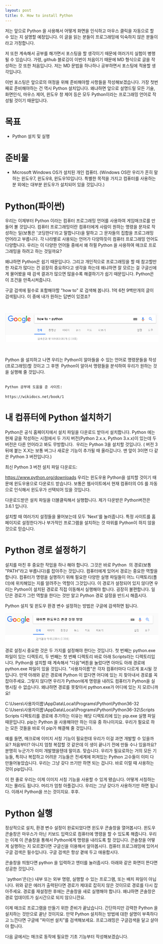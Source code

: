 ```yaml
---
layout: post
title: 0. How to install Python
---
```


저는 앞으로 Python 을 사용해서 어떻게 화면을 인식하고 마우스 클릭을 자동으로 할 수 있는 지 설명할 예정입니다. 
이 글을 읽는 분들이 프로그래밍에 익숙하지 않은 분들이라고 가정합니다.

저 또한 계속해서 공부를 해가면서 포스팅을 할 생각이기 때문에 여러가지 실험이 병행될 수 있습니다. 가령, github 블로깅이 이번이 처음이기 때문에 MD 형식으로 글을 작성하는 것 또한 처음입니다. 저는 MD 문법을 하나하나 공부하면서 포스팅에 적용할 생각입니다.

이번 포스팅은 앞으로의 여정을 위해 준비해야할 사항들을 작성해보겠습니다. 가장 첫번째로 준비해야하는 건 역시 Python 설치입니다. 왜냐하면 앞으로 설명드릴 모든 기술, 화면인식, 마우스 제어, 윈도우 창 제어 등은 모두 Python이라는 프로그래밍 언어로 작성될 것이기 때문입니다.

목표
=

* Python 설치 및 실행

준비물
=

* Microsoft Windows OS가 설치된 개인 컴퓨터. (Windows OS란 우리가 흔히 말하는 윈도우7, 윈도우8, 윈도우10입니다. 특별한 목적을 가지고 컴퓨터를 사용하는 분 외에는 대부분 윈도우가 설치되어 있을 것입니다.)

Python(파이썬)
=

우리는 이제부터 Python 이라는 컴퓨터 프로그래밍 언어를 사용하여 게임매크로를 만들어 볼 것입니다. 컴퓨터 프로그래밍이란 컴퓨터에게 사람이 원하는 명령을 문자로 작성하는 일(보통은 '코딩한다'라고 말합니다)을 말하고 그 문자들의 집합을 프로그래밍 언어라고 부릅니다. 각 나라별로 사용되는 언어가 다양하듯이 컴퓨터 프로그래밍 언어도 다양합니다. 우리는 이 다양한 언어들 중에서 왜 하필 Python 을 사용하여 매크로 프로그래밍을 하려고 하는 것일까요?

왜냐하면 Python은 쉽기 때문입니다. 그리고 개인적으로 프로그래밍을 할 때 참고할만한 자료가 많다는 건 굉장히 중요하다고 생각을 하는데 왜냐하면 잘 모르는 걸 구글신에게 물어봤을 때 검색 결과가 많으면 많을수록 해결하기가 쉽기 때문입니다. Python은 이 조건을 만족시켜줍니다.

구글 검색에 필수로 포함해야할 "how to" 로 검색해 봅니다. 1억 6천 9백만개의 글이 검색됩니다. 이 중에 내가 원하는 답변이 있겠죠?

<br />

![Alt text](/images/python_0.png)

<br />

Python 을 설치하고 나면 우리는 Python이 알아들을 수 있는 언어로 명령문들을 작성(프로그래밍)할 것이고 그 후엔  Python이 알아서 명령들을 분석하여 우리가 원하는 것을 실행해 줄 것입니다.

<pre><code>
Python 공부에 도움을 준 사이트:

https://wikidocs.net/book/1
</code></pre>

내 컴퓨터에 Python 설치하기
=

Python은 공식 홈페이지에서 설치 파일을 다운로드 받아서 설치합니다. Python 에는 현재 글을 작성하는 시점에서 두 가지 버전(Python 2.x.x, Python 3.x.x)이 있는데 두 버전은 다른 언어라고 봐도 무방합니다.  우리는 Python 3을 설치할 것입니다. ( 버전 3뒤에 붙는 X.X는 보통 버그나 새로운 기능이 추가될 때 올라갑니다. 맨 앞이 3이면 다 같은 Python 3 버전입니다.)

최신 Python 3 버전 설치 파일 다운로드:

https://www.python.org/downloads
우리는 윈도우용 Python을 설치할 것이기 때문에 윈도우용으로 다운로드 받습니다. 보통은 웹사이트에서 현재 컴퓨터의 OS 를 자동으로 인식해서 윈도우가 선택되어 있을 것입니다.

다운로드받은 설치 파일을 더블클릭해서 실행합니다. 제가 다운받은 Python버전은 3.6.1 입니다.


설치할 때 여러가지 설정들을 물어보는데 모두 'Next'를 눌러줍니다. 특정 사이트를 홈페이지로 설정한다거나 부가적인 프로그램을 설치하는 것 따위를 Python이 하지 않을 것으로 믿습니다.

Python 경로 설정하기
=

설치를 마친 후 중요한 작업을 하나 해야 합니다. 그것은 바로 Python  의 경로(보통 "PATH"라고 부릅니다)를 잡아주는 것입니다. 컴퓨터에게 있어서 경로는 중요한 역할을 합니다. 컴퓨터가 명령을 실행하기 위해 필요한 다양한 실행 파일들이 어느 디렉토리(폴더)에 위치해있는 지를 알려주는 역할이 그것입니다. 이 경로가 설정되어 있지 않다면 우리는 Python이 설치된 경로로 직접 이동해서 실행해야 합니다. 굉장히 불편합니다. 일단은 경로가 그런 역할을 한다는 것만 알고 Python 경로 설정을 반드시 해줍시다.

Python 설치 및 윈도우 환경 변수 설정하는 방법은 구글에 검색하면 됩니다.


![Alt text](/images/python_0_2.png)


경로 설정시 중요한 것은 두 가지를 설정해야 한다는 것입니다. 첫 번째는 python.exe 파일이 있는 디렉토리, 두 번째는 첫 번째 디렉토리 바로 아래 Scripts라는 디렉토리입니다. Python을 설치할 때 계속해서 "다음"버튼을 눌렀다면 아마도 아래 경로에 python.exe 파일이 있을 것입니다. "사용자이름"은 각자 컴퓨터마다 다르게 표시될 것입니다. 만약 아래와 같은 경로에 Python 이 없다면 어디에 있는 지 찾아내서 경로를 꼭 잡아주세요. 그렇지 않다면 우리가 Python에게 명령을 내려도 컴퓨터가 Python을 실행시킬 수 없습니다. 왜냐하면 경로를 못찾아서 python.exe가 어디에 있는 지 모르니까요!

C:\Users\사용자이름\AppData\Local\Programs\Python\Python36-32
C:\Users\사용자이름\AppData\Local\Programs\Python\Python36-32\Scripts
Scripts 디렉토리를 경로에 추가하는 이유는 해당 디렉토리에 있는 pip.exe 실행 파일 때문입니다. pip는 Python 을 사용해야만 하는 이유 중 하나이지요. 우리가 필요로 하는 모든 것들을 바로 이 pip가 해결해 줄 것입니다.

예를 들면, 매크로에 이미지 서칭 기능이 필요한데 우리가 이걸 과연 개발할 수 있을까요? 처음부터? 아니지 엄청 복잡할 것 같은데 이 생이 끝나기 전에 만들 수나 있을까요? 분명히 누군가가 이미 개발했을텐데 말이죠. 맞습니다. 우리가 필요로하는 거의 모든 기능들, 특히나 복잡하고 어려운 기능들은 전세계에 퍼져있는 Python 고수들이 이미 다 만들어놓았습니다. 우리는 그냥 갖다 쓰기만 하면 되는 겁니다. 바로 이럴 때 사용하는 것이 pip입니다.


이 한 줄로 우리는 이제 이미지 서칭 기능을 사용할 수 있게 됐습니다. 어떻게 서칭하는 지는 몰라도 됩니다. 머리가 엄청 아플겁니다. 우리는 그냥 갖다가 사용하기만 하면 됩니다. 이래서 Python을 쓰는 것이지요. 후후.

Python 실행
=

정상적으로 설치, 환경 변수 설정이 완료되었다면 윈도우 콘솔창을 열어봅시다. 윈도우 콘솔창은 마우스가 아닌 키보드 입력으로 컴퓨터에 명령을 할 수 있도록 해줍니다. 우리는 이제 이 콘솔창을 통해서 Python에게 명령을 내리도록 할 것입니다. 콘솔창을 어떻게 실행하는 지 모르겠다면 구글신을 이용해서 알아봅시다. 컴퓨터 프로그래밍에 있어서 구글 검색은 필수입니다. 구글 검색은 항상 곁에 두고 애용합시다.


콘솔창을 띄웠다면 python 을 입력하고 엔터를 눌러줍시다. 아래와 같은 화면이 뜬다면 성공한 것입니다.



 'python'은(는) 내부 또는 외부 명령, 실행할 수 있는 프로그램, 또는 배치 파일이 아닙니다.
위와 같은 에러가 출력된다면 경로가 제대로 잡히지 않은 것이므로 경로를 다시 잡아주세요. 경로를 재설정한 후에는 콘솔창을 새로 실행해야 합니다. 왜냐하면 콘솔창은 경로 업데이트가 실시간으로 되지 않으니깐요.

이제 매크로 프로그램을 만들기 위한 준비가 끝났습니다. 간단하지만 강력한 Python 을 설치하는 것만으로 끝난 것이지요. 만약 Python 설치하는 방법에 대한 설명이 부족하다고 느낀다면 구글에 "파이썬 설치"를 검색해보세요. 프로그래밍은 구글검색을 달고 살아야 합니다.

다음 글에서는 매크로 동작에 필요한 기초 기능부터 작성해보겠습니다.

